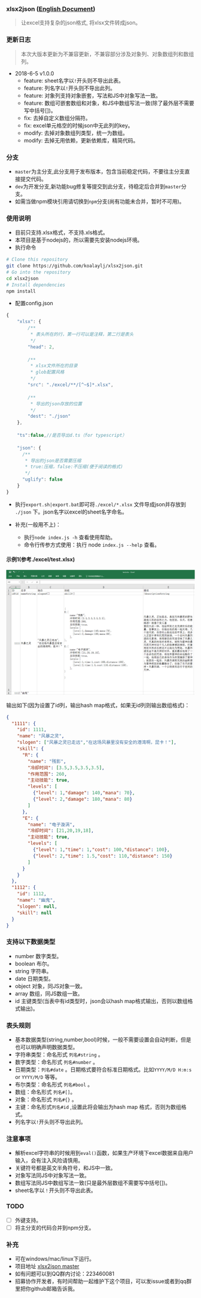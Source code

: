 ### xlsx2json ([English Document](./docs/doc_en.md))
> 让excel支持复杂的json格式, 将xlsx文件转成json。

### 更新日志
> 本次大版本更新为不兼容更新，不兼容部分涉及对象列、对象数组列和数组列。
* 2018-6-5 v1.0.0
  * feature: sheet名字以`!`开头则不导出此表。
  * feature: 列名字以`!`开头则不导出此列。
  * feature: 对象列支持对象嵌套，写法和JS中对象写法一致。
  * feature: 数组可嵌套数组和对象，和JS中数组写法一致(除了最外层不需要写中括号[])。
  * fix: 去掉自定义数组分隔符。
  * fix: excel单元格空的时候json中无此列的key。
  * modify: 去掉对象数组列类型，统一为数组。
  * modify: 去掉无用依赖，更新依赖库，精简代码。

### 分支

* `master`为主分支,此分支用于发布版本，包含当前稳定代码，不要往主分支直接提交代码。
* `dev`为开发分支,新功能bug修复等提交到此分支，待稳定后合并到`master`分支。
* 如需当做npm模块引用请切换到`npm`分支(尚有功能未合并，暂时不可用)。

### 使用说明
* 目前只支持.xlsx格式，不支持.xls格式。
* 本项目是基于nodejs的，所以需要先安装nodejs环境。
* 执行命令
```bash
# Clone this repository
git clone https://github.com/koalaylj/xlsx2json.git
# Go into the repository
cd xlsx2json
# Install dependencies
npm install
```

* 配置config.json
```javascript
{
    "xlsx": {
        /**
         * 表头所在的行，第一行可以是注释，第二行是表头
         */
        "head": 2,

        /**
         * xlsx文件所在的目录
         * glob配置风格
         */
        "src": "./excel/**/[^~$]*.xlsx",

        /**
         * 导出的json存放的位置
         */
        "dest": "./json"
    },

    "ts":false,//是否导出d.ts（for typescript）

    "json": {
      /**
       * 导出的json是否需要压缩
       * true:压缩，false:不压缩(便于阅读的格式)
       */
      "uglify": false
    }
}
```
* 执行`export.sh|export.bat`即可将`./excel/*.xlsx` 文件导成json并存放到 `./json` 下。json名字以excel的sheet名字命名。

* 补充(一般用不上)：
    * 执行`node index.js -h` 查看使用帮助。
    * 命令行传参方式使用：执行 node `index.js --help` 查看。

#### 示例1(参考./excel/test.xlsx)
![excel](./docs/image/excel-data.png)

输出如下(因为设置了id列，输出hash map格式，如果无id列则输出数组格式)：

```json
{
  "1111": {
    "id": 1111,
    "name": "风暴之灵",
    "slogen": ["风暴之灵已走远","在这场风暴里没有安全的港湾啊，昆卡！"],
    "skill": {
      "R": {
        "name": "残影",
        "冷却时间": [3.5,3.5,3.5,3.5],
        "作用范围": 260,
        "主动技能": true,
        "levels": [
          {"level": 1,"damage": 140,"mana": 70},
          {"level": 2,"damage": 180,"mana": 80}
        ]
      },
      "E": {
        "name": "电子漩涡",
        "冷却时间": [21,20,19,18],
        "主动技能": true,
        "levels": [
          {"level": 1,"time": 1,"cost": 100,"distance": 100},
          {"level": 2,"time": 1.5,"cost": 110,"distance": 150}
        ]
      }
    }
  },
  "1112": {
    "id": 1112,
    "name": "幽鬼",
    "slogen": null,
    "skill": null
  }
}
```

### 支持以下数据类型

* number 数字类型。
* boolean  布尔。
* string 字符串。
* date 日期类型。
* object 对象，同JS对象一致。
* array  数组，同JS数组一致。
* id 主键类型(当表中有id类型时，json会以hash map格式输出，否则以数组格式输出)。

### 表头规则

* 基本数据类型(string,number,bool)时候，一般不需要设置会自动判断，但是也可以明确声明数据类型。
* 字符串类型：命名形式 `列名#string` 。
* 数字类型：命名形式 `列名#number` 。
* 日期类型：`列名#date` 。日期格式要符合标准日期格式。比如`YYYY/M/D H:m:s` or `YYYY/M/D` 等等。
* 布尔类型：命名形式 `列名#bool` 。
* 数组：命名形式 `列名#[]`。
* 对象：命名形式 `列名#{}` 。
* 主键：命名形式`列名#id` ,设置此将会输出为hash map 格式，否则为数组格式。
* 列名字以`!`开头则不导出此列。

### 注意事项

* 解析excel字符串的时候用到`eval()`函数，如果生产环境下excel数据来自用户输入，会有注入风险请慎用。
* 关键符号都是英文半角符号，和JS中一致。
* 对象写法同JS中对象写法一致。
* 数组写法同JS中数组写法一致(只是最外层数组不需要写中括号[])。
* sheet名字以`！`开头则不导出此表。

### TODO

- [ ] 外键支持。
- [ ] 将主分支的代码合并到npm分支。

### 补充

* 可在windows/mac/linux下运行。
* 项目地址 [xlsx2json master](https://github.com/koalaylj/xlsx2json)
* 如有问题可以到QQ群内讨论：223460081
* 招募协作开发者，有时间帮助一起维护下这个项目，可以发issue或者到qq群里把你github邮箱告诉我。
